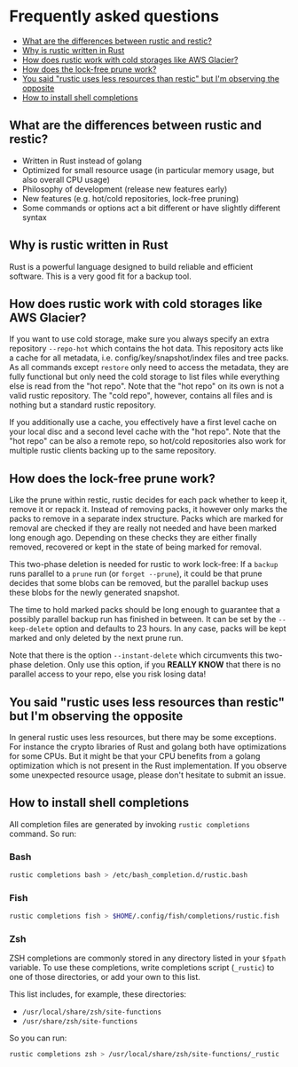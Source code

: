 # Frequently asked questions

<!-- TOC -->

- [What are the differences between rustic and restic?](#what-are-the-differences-between-rustic-and-restic)
- [Why is rustic written in Rust](#why-is-rustic-written-in-rust)
- [How does rustic work with cold storages like AWS Glacier?](#how-does-rustic-work-with-cold-storages-like-aws-glacier)
- [How does the lock-free prune work?](#how-does-the-lock-free-prune-work)
- [You said "rustic uses less resources than restic" but I'm observing the opposite](#you-said-rustic-uses-less-resources-than-restic-but-im-observing-the-opposite)
- [How to install shell completions](#how-to-install-shell-completions)

<!-- /TOC -->

## What are the differences between rustic and restic?

- Written in Rust instead of golang
- Optimized for small resource usage (in particular memory usage, but also
  overall CPU usage)
- Philosophy of development (release new features early)
- New features (e.g. hot/cold repositories, lock-free pruning)
- Some commands or options act a bit different or have slightly different syntax

## Why is rustic written in Rust

Rust is a powerful language designed to build reliable and efficient software.
This is a very good fit for a backup tool.

## How does rustic work with cold storages like AWS Glacier?

If you want to use cold storage, make sure you always specify an extra
repository `--repo-hot` which contains the hot data. This repository acts like a
cache for all metadata, i.e. config/key/snapshot/index files and tree packs. As
all commands except `restore` only need to access the metadata, they are fully
functional but only need the cold storage to list files while everything else is
read from the "hot repo". Note that the "hot repo" on its own is not a valid
rustic repository. The "cold repo", however, contains all files and is nothing
but a standard rustic repository.

If you additionally use a cache, you effectively have a first level cache on
your local disc and a second level cache with the "hot repo". Note that the "hot
repo" can be also a remote repo, so hot/cold repositories also work for multiple
rustic clients backing up to the same repository.

## How does the lock-free prune work?

Like the prune within restic, rustic decides for each pack whether to keep it,
remove it or repack it. Instead of removing packs, it however only marks the
packs to remove in a separate index structure. Packs which are marked for
removal are checked if they are really not needed and have been marked long
enough ago. Depending on these checks they are either finally removed, recovered
or kept in the state of being marked for removal.

This two-phase deletion is needed for rustic to work lock-free: If a `backup`
runs parallel to a `prune` run (or `forget --prune`), it could be that prune
decides that some blobs can be removed, but the parallel backup uses these blobs
for the newly generated snapshot.

The time to hold marked packs should be long enough to guarantee that a possibly
parallel backup run has finished in between. It can be set by the
`--keep-delete` option and defaults to 23 hours. In any case, packs will be kept
marked and only deleted by the next prune run.

Note that there is the option `--instant-delete` which circumvents this
two-phase deletion. Only use this option, if you **REALLY KNOW** that there is
no parallel access to your repo, else you risk losing data!

## You said "rustic uses less resources than restic" but I'm observing the opposite

In general rustic uses less resources, but there may be some exceptions. For
instance the crypto libraries of Rust and golang both have optimizations for
some CPUs. But it might be that your CPU benefits from a golang optimization
which is not present in the Rust implementation. If you observe some unexpected
resource usage, please don't hesitate to submit an issue.

## How to install shell completions

All completion files are generated by invoking `rustic completions` command. So
run:

### Bash

```sh
rustic completions bash > /etc/bash_completion.d/rustic.bash
```

### Fish

```sh
rustic completions fish > $HOME/.config/fish/completions/rustic.fish
```

### Zsh

ZSH completions are commonly stored in any directory listed in your `$fpath`
variable. To use these completions, write completions script (`_rustic`) to one
of those directories, or add your own to this list.

This list includes, for example, these directories:

- `/usr/local/share/zsh/site-functions`
- `/usr/share/zsh/site-functions`

So you can run:

```sh
rustic completions zsh > /usr/local/share/zsh/site-functions/_rustic
```
